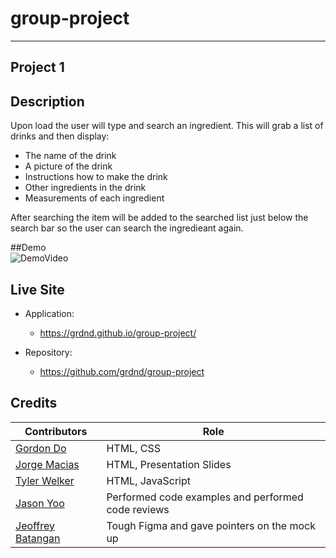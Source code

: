 # group-project
--------------------
Project 1
--------------------

## Description
Upon load the user will type and search an ingredient.
This will grab a list of drinks and then display:
* The name of the drink
* A picture of the drink
* Instructions how to make the drink
* Other ingredients in the drink
* Measurements of each ingredient
 
After searching the item will be added to the searched list just below the search bar so the user can search the ingredieant again.

##Demo  
![DemoVideo](./Assets/Images/AnonymousAlcoholicsPreview.gif)

## Live Site
* Application:
    * https://grdnd.github.io/group-project/

* Repository:
    * https://github.com/grdnd/group-project

## Credits
| Contributors | Role |
| ----- | ---- |
| [Gordon Do](https://github.com/grdnd) | HTML, CSS  |
| [Jorge Macias](https://github.com/jmacnun1985) | HTML, Presentation Slides  |
| [Tyler Welker](https://github.com/TWelk) | HTML, JavaScript  |
| [Jason Yoo](https://github.com/jasonjayoo) | Performed code examples and performed code reviews  |
| [Jeoffrey Batangan](https://github.com/mrjeoffrey) | Tough Figma and gave pointers on the mock up  |